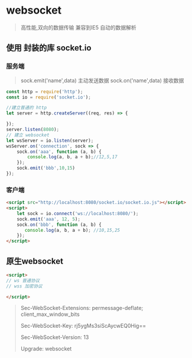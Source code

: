 # websocket

> 高性能,双向的数据传输 
> 兼容到IE5
> 自动的数据解析

## 使用 封装的库 socket.io

### 服务端

> sock.emit('name',data) 主动发送数据
> sock.on('name',data) 接收数据

```js
const http = require('http');
const io = require('socket.io');

//建立普通的 http
let server = http.createServer((req, res) => {

});
server.listen(8080);
// 建立 websocket
let wsServer = io.listen(server);
wsServer.on('connection', sock => {
    sock.on('aaa', function (a, b) {
        console.log(a, b, a + b);//12,5,17
    });
    sock.emit('bbb',10,15)
});
```
### 客户端
```html
<script src="http://localhost:8080/socket.io/socket.io.js"></script>
<script>
    let sock = io.connect('ws://localhost:8080/');
    sock.emit('aaa', 12, 5);
    sock.on('bbb', function (a, b) {
       console.log(a, b, a + b); //10,15,25
    });
</script>
```

## 原生websocket
```html
<script>
// ws 普通协议
// wss 加密协议

</script>
```
> Sec-WebSocket-Extensions: permessage-deflate; client_max_window_bits
>
> Sec-WebSocket-Key: rj5ygMs3siScAycwEQ0Hig==
>
> Sec-WebSocket-Version: 13
>
> Upgrade: websocket



